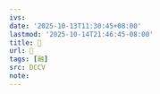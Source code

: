 ```yaml
---
ivs:
date: '2025-10-13T11:30:45+08:00'
lastmod: '2025-10-14T21:46:45-08:00'
title: 󰧂
url: 󰧂
tags: [融]
src: DCCV
note:
---
```

